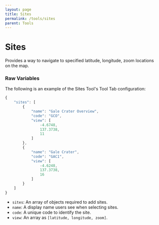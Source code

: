 ```yaml
---
layout: page
title: Sites
permalink: /tools/sites
parent: Tools
---
```


# Sites

Provides a way to navigate to specified latitude, longitude, zoom locations on the map.

### Raw Variables

The following is an example of the Sites Tool's Tool Tab configuration:

```javascript
{
    "sites": [
        {
            "name": "Gale Crater Overview",
            "code": "GCO",
            "view": [
                -4.6748,
                137.3738,
                11
            ]
        },
        {
            "name": "Gale Crater",
            "code": "GAC1",
            "view": [
                -4.6248,
                137.3738,
                16
            ]
        }
    ]
}
```

- `sites`: An array of objects required to add sites.
- `name`: A display name users see when selecting sites.
- `code`: A unique code to identify the site.
- `view`: An array as `[latitude, longitude, zoom]`.

